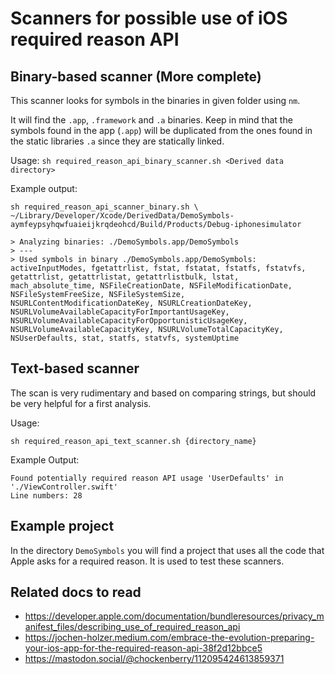 # Scanners for possible use of iOS required reason API

## Binary-based scanner (More complete)

This scanner looks for symbols in the binaries in given folder using `nm`.

It will find the `.app`, `.framework` and `.a` binaries.
Keep in mind that the symbols found in the app (`.app`) will be duplicated from the ones found in the static libraries `.a` since they are statically linked.

Usage:
`sh required_reason_api_binary_scanner.sh <Derived data directory>`

Example output:

```
sh required_reason_api_scanner_binary.sh \
~/Library/Developer/Xcode/DerivedData/DemoSymbols-aymfeypsyhqwfuaieijkrqdeohcd/Build/Products/Debug-iphonesimulator

> Analyzing binaries: ./DemoSymbols.app/DemoSymbols
> ---
> Used symbols in binary ./DemoSymbols.app/DemoSymbols: activeInputModes, fgetattrlist, fstat, fstatat, fstatfs, fstatvfs, getattrlist, getattrlistat, getattrlistbulk, lstat, mach_absolute_time, NSFileCreationDate, NSFileModificationDate, NSFileSystemFreeSize, NSFileSystemSize, NSURLContentModificationDateKey, NSURLCreationDateKey, NSURLVolumeAvailableCapacityForImportantUsageKey, NSURLVolumeAvailableCapacityForOpportunisticUsageKey, NSURLVolumeAvailableCapacityKey, NSURLVolumeTotalCapacityKey, NSUserDefaults, stat, statfs, statvfs, systemUptime
```

## Text-based scanner

The scan is very rudimentary and based on comparing strings, but should be very helpful for a first analysis.

Usage:

`sh required_reason_api_text_scanner.sh {directory_name}`

Example Output:

```
Found potentially required reason API usage 'UserDefaults' in './ViewController.swift'
Line numbers: 28
```

## Example project

In the directory `DemoSymbols` you will find a project that uses all the code that Apple asks for a required reason. It is used to test these scanners.

## Related docs to read

- https://developer.apple.com/documentation/bundleresources/privacy_manifest_files/describing_use_of_required_reason_api
- https://jochen-holzer.medium.com/embrace-the-evolution-preparing-your-ios-app-for-the-required-reason-api-38f2d12bbce5
- https://mastodon.social/@chockenberry/112095424613859371
